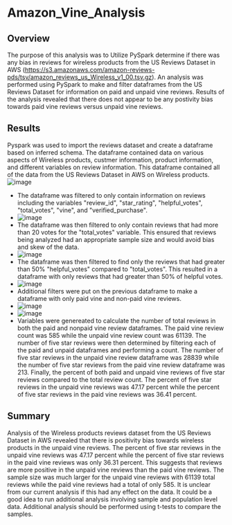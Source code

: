 # Amazon_Vine_Analysis

## Overview
The purpose of this analysis was to Utilize PySpark determine if there was any bias in reviews for wireless products from the US Reviews Dataset in AWS (https://s3.amazonaws.com/amazon-reviews-pds/tsv/amazon_reviews_us_Wireless_v1_00.tsv.gz).  An analysis was performed using PySpark to make and filter dataframes from the US Reviews Dataset for information on paid and unpaid vine reviews.  Results of the analysis revealed that there does not appear to be any postivity bias towards paid vine reviews versus unpaid vine reviews.

## Results
Pyspark was used to import the reviews dataset and create a dataframe based on inferred schema.  The dataframe contained data on various aspects of Wireless products, custmer information, product information, and different variables on review information.  This dataframe contained all of the data from the US Reviews Dataset in AWS on Wireless products.
![image](https://user-images.githubusercontent.com/88444529/146654879-0447abb4-8c16-4f52-9f91-23e1631c1cea.png)
  - The dataframe was filtered to only contain information on reviews including the variables "review_id", "star_rating", "helpful_votes", "total_votes", "vine", and "verified_purchase".  
  - ![image](https://user-images.githubusercontent.com/88444529/146654930-121c349d-e9ca-4215-9237-8af62a87df33.png)
  - The dataframe was then filtered to only contain reviews that had more than 20 votes for the "total_votes" variable.  This ensured that reviews being analyzed had an appropriate sample size and would avoid bias and skew of the data.
  - ![image](https://user-images.githubusercontent.com/88444529/146654951-f8d0ac5b-1bb9-46b9-a794-1d67717e3fb5.png)
  - The dataframe was then filtered to find only the reviews that had greater than 50% "helpful_votes" compared to "total_votes".  This resulted in a dataframe with only reviews that had greater than 50% of helpful votes.
  - ![image](https://user-images.githubusercontent.com/88444529/146655010-4d4d2dfa-a54c-4951-a1bd-7a31403d6ef2.png)
  - Additional filters were put on the previous dataframe to make a dataframe with only paid vine and non-paid vine reviews.
  - ![image](https://user-images.githubusercontent.com/88444529/146655052-7625046e-211b-4f4b-9f1a-d2eb17381393.png)
  - ![image](https://user-images.githubusercontent.com/88444529/146655062-09b28a2c-dab1-453f-b207-b3165e171401.png)
  - Variables were genereated to calculate the number of total reviews in both the paid and nonpaid vine review dataframes.  The paid vine review count was 585 while the unpaid vine review count was 61139.  The number of five star reviews were then determined by filtering each of the paid and unpaid dataframes and performing a count.  The number of five star reviews in the unpaid vine review dataframe was 28839 while the number of five star reviews from the paid vine review dataframe was 213.  Finally, the percent of both paid and unpaid vine reviews of five star reviews compared to the total review count.  The percent of five star reviews in the unpaid vine reviews was 47.17 percent while the percent of five star reviews in the paid vine reviews was 36.41 percent.  

## Summary
Analysis of the Wireless products reviews dataset from the US Reviews Dataset in AWS revealed that there is positivity bias towards wireless products in the unpaid vine reviews.  The percent of five star reviews in the unpaid vine reviews was 47.17 percent while the percent of five star reviews in the paid vine reviews was only 36.31 percent.  This suggests that reviews are more positive in the unpaid vine reviews than the paid vine reviews.  The sample size was much larger for the unpaid vine reviews with 61139 total reviews while the paid vine reviews had a total of only 585.  It is unclear from our current analysis if this had any effect on the data.  It could be a good idea to run additional analysis involving sample and population level data.  Additional analysis should be performed using t-tests to compare the samples.
